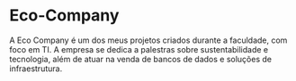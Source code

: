 # Eco-Company
A Eco Company é um dos meus projetos criados durante a faculdade, com foco em TI. A empresa se dedica a palestras sobre sustentabilidade e tecnologia, além de atuar na venda de bancos de dados e soluções de infraestrutura.
